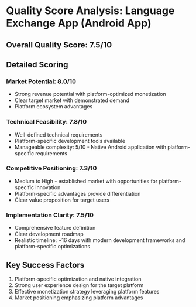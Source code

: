 # Quality Score Analysis: Language Exchange App (Android App)

## Overall Quality Score: 7.5/10

## Detailed Scoring

### Market Potential: 8.0/10
- Strong revenue potential with platform-optimized monetization
- Clear target market with demonstrated demand
- Platform ecosystem advantages

### Technical Feasibility: 7.8/10
- Well-defined technical requirements
- Platform-specific development tools available
- Manageable complexity: 5/10 - Native Android application with platform-specific requirements

### Competitive Positioning: 7.3/10
- Medium to High - established market with opportunities for platform-specific innovation
- Platform-specific advantages provide differentiation
- Clear value proposition for target users

### Implementation Clarity: 7.5/10
- Comprehensive feature definition
- Clear development roadmap
- Realistic timeline: ~16 days with modern development frameworks and platform-specific optimizations

## Key Success Factors
1. Platform-specific optimization and native integration
2. Strong user experience design for the target platform
3. Effective monetization strategy leveraging platform features
4. Market positioning emphasizing platform advantages
